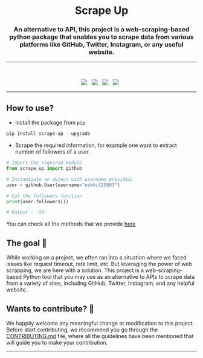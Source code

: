 <h1 align=center> Scrape Up </h1>

<h3 align=center> An alternative to API, this project is a web-scraping-based python package that enables you to scrape data from various platforms like GitHub, Twitter, Instagram, or any useful website.</h3>

----
<br>
<p align="center">
  <a href="https://github.com/Clueless-Community/fintech-api/issues"><img src="https://img.shields.io/github/issues/Clueless-Community/scrape-up.svg?style=for-the-badge&logo=appveyor" /></a>&nbsp;&nbsp;
  <a href="https://github.com/Clueless-Community/fintech-api/fork"><img src="https://img.shields.io/github/forks/Clueless-Community/scrape-up.svg?style=for-the-badge&logo=appveyor" /></a>&nbsp;&nbsp;
  <a href="#"><img src="https://img.shields.io/github/stars/Clueless-Community/scrape-up.svg?style=for-the-badge&logo=appveyor" /></a>&nbsp;&nbsp;
  <a href="https://github.com/Clueless-Community/fintech-api/blob/master/LICENSE"><img src="https://img.shields.io/github/license/Clueless-Community/scrape-up.svg?style=for-the-badge&logo=appveyor" /></a>&nbsp;&nbsp;
</p>

---

## How to use?
+ Install the package from `pip`
```powershell
pip install scrape-up --upgrade
```

+ Scrape the required information, for example one want to extract number of followers of a user.
```python
# Import the required module
from scrape_up import github

# Instantiate an object with username provided.
user = github.User(username="nikhil25803")

# Cal the followers function
print(user.followers())

# Output - '59'
```

You can check all the methods that we provide [here]()

## The goal 🎯
While working on a project, we often ran into a situation where we faced issues like request timeout, rate limit, etc. But leveraging the power of web scrapping, we are here with a solution. This project is a web-scraping-based Python tool that you may use as an alternative to APIs to scrape data from a variety of sites, including GitHub, Twitter, Instagram, and any helpful website.

## Wants to contribute? 👀
We happily welcome any meaningful change or modification to this project.
Before start contributing, we recommend you go through the [CONTRIBUTING.md](https://github.com/Clueless-Community/scrape-up/blob/main/contribution.md) file, where all the guidelines have been mentioned that will guide you to make your contribution.


---
